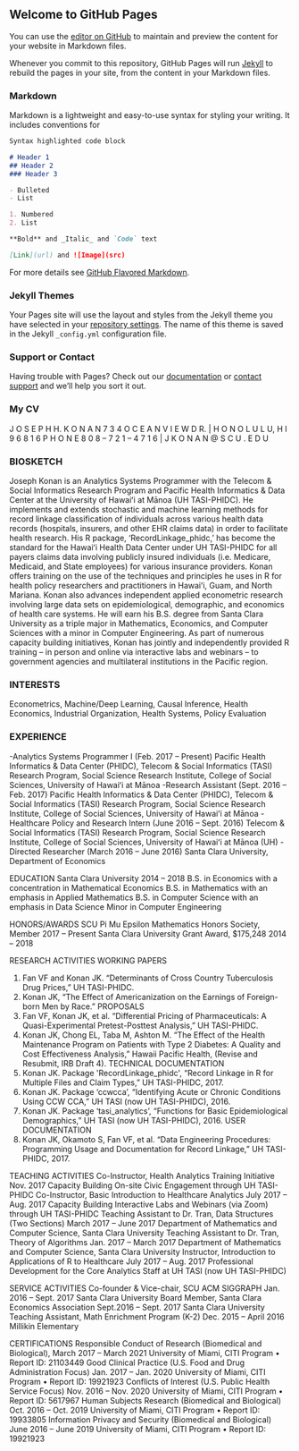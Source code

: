 ## Welcome to GitHub Pages

You can use the [editor on GitHub](https://github.com/jkonan/jkonan.github.io/edit/master/README.md) to maintain and preview the content for your website in Markdown files.

Whenever you commit to this repository, GitHub Pages will run [Jekyll](https://jekyllrb.com/) to rebuild the pages in your site, from the content in your Markdown files.

### Markdown

Markdown is a lightweight and easy-to-use syntax for styling your writing. It includes conventions for

```markdown
Syntax highlighted code block

# Header 1
## Header 2
### Header 3

- Bulleted
- List

1. Numbered
2. List

**Bold** and _Italic_ and `Code` text

[Link](url) and ![Image](src)
```

For more details see [GitHub Flavored Markdown](https://guides.github.com/features/mastering-markdown/).

### Jekyll Themes

Your Pages site will use the layout and styles from the Jekyll theme you have selected in your [repository settings](https://github.com/jkonan/jkonan.github.io/settings). The name of this theme is saved in the Jekyll `_config.yml` configuration file.

### Support or Contact

Having trouble with Pages? Check out our [documentation](https://help.github.com/categories/github-pages-basics/) or [contact support](https://github.com/contact) and we’ll help you sort it out.

### My CV

J O S E P H   H.   K O N A N
7 3 4   O C E A N  V I E W  D R.   |    H O N O L U L U,   H  I    9 6 8 1 6
P H O N E  8 0 8 – 7 2 1 – 4 7 1 6   |   J K O N A N @ S C U . E D U 

### BIOSKETCH
Joseph Konan is an Analytics Systems Programmer with the Telecom & Social Informatics Research Program and Pacific Health Informatics & Data Center at the University of Hawaiʻi at Mānoa (UH TASI-PHIDC).  He implements and extends stochastic and machine learning methods for record linkage classification of individuals across various health data records (hospitals, insurers, and other EHR claims data) in order to facilitate health research.  His R package, ‘RecordLinkage_phidc,’ has become the standard for the Hawaiʻi Health Data Center under UH TASI-PHIDC for all payers claims data involving publicly insured individuals (i.e. Medicare, Medicaid, and State employees) for various insurance providers. Konan offers training on the use of the techniques and principles he uses in R for health policy researchers and practitioners in Hawaiʻi, Guam, and North Mariana.  Konan also advances independent applied econometric research involving large data sets on epidemiological, demographic, and economics of health care systems.  He will earn his B.S. degree from Santa Clara University as a triple major in Mathematics, Economics, and Computer Sciences with a minor in Computer Engineering. As part of numerous capacity building initiatives, Konan has jointly and independently provided R training – in person and online via interactive labs and webinars – to government agencies and multilateral institutions in the Pacific region.  

### INTERESTS
Econometrics, Machine/Deep Learning, Causal Inference, Health Economics, Industrial Organization, Health Systems, Policy Evaluation

### EXPERIENCE
-Analytics Systems Programmer I	(Feb. 2017 – Present)
Pacific Health Informatics & Data Center (PHIDC), Telecom & Social Informatics (TASI) Research 
Program, Social Science Research Institute, College of Social Sciences, University of Hawaiʻi at Mānoa 
-Research Assistant	(Sept. 2016 – Feb. 2017)
Pacific Health Informatics & Data Center (PHIDC), Telecom & Social Informatics (TASI) Research 
Program, Social Science Research Institute, College of Social Sciences, University of Hawaiʻi at Mānoa
-Healthcare Policy and Research Intern	(June 2016 – Sept. 2016)
Telecom & Social Informatics (TASI) Research Program, Social Science Research Institute, College of 
Social Sciences, University of Hawaiʻi at Mānoa (UH)
-Directed Researcher (March 2016 – June 2016)
Santa Clara University, Department of Economics

EDUCATION
Santa Clara University 								                    2014 – 2018
B.S. in Economics with a concentration in Mathematical Economics
B.S. in Mathematics with an emphasis in Applied Mathematics
B.S. in Computer Science with an emphasis in Data Science
Minor in Computer Engineering

HONORS/AWARDS
SCU Pi Mu Epsilon Mathematics Honors Society, Member		     		               2017 – Present 
Santa Clara University Grant Award, $175,248						       2014 – 2018


RESEARCH ACTIVITIES
WORKING PAPERS
1.	Fan VF and Konan JK. “Determinants of Cross Country Tuberculosis Drug Prices,” UH TASI-PHIDC.
2.	Konan JK, “The Effect of Americanization on the Earnings of Foreign-born Men by Race.”
PROPOSALS
3.	Fan VF, Konan JK, et al. “Differential Pricing of Pharmaceuticals: A Quasi-Experimental Pretest-Posttest Analysis,” UH TASI-PHIDC.
4.	Konan JK, Chong EL, Taba M, Ashton M. “The Effect of the Health Maintenance Program on Patients with Type 2 Diabetes: A Quality and Cost Effectiveness Analysis,” Hawaii Pacific Health, (Revise and Resubmit, IRB Draft 4).
TECHNICAL DOCUMENTATION
5.	Konan JK. Package 'RecordLinkage_phidc', “Record Linkage in R for Multiple Files and Claim Types,” UH TASI-PHIDC, 2017.
6.	Konan JK. Package ‘ccwcca’, “Identifying Acute or Chronic Conditions Using CCW CCA,” UH TASI (now UH TASI-PHIDC), 2016.
7.	Konan JK. Package ‘tasi_analytics’, “Functions for Basic Epidemiological Demographics,” UH TASI (now UH TASI-PHIDC), 2016.
USER DOCUMENTATION
8.	Konan JK, Okamoto S, Fan VF, et al. “Data Engineering Procedures: Programming Usage and Documentation for Record Linkage,” UH TASI-PHIDC, 2017.

TEACHING ACTIVITIES
Co-Instructor, Health Analytics Training Initiative				                      Nov. 2017
Capacity Building On-site Civic Engagement through UH TASI-PHIDC
Co-Instructor, Basic Introduction to Healthcare Analytics		            	    July 2017 – Aug. 2017
Capacity Building Interactive Labs and Webinars (via Zoom) through UH TASI-PHIDC
Teaching Assistant to Dr. Tran, Data Structures (Two Sections)	             March 2017 – June 2017
Department of Mathematics and Computer Science, Santa Clara University
Teaching Assistant to Dr. Tran, Theory of Algorithms	      	       	              Jan. 2017 – March 2017
Department of Mathematics and Computer Science, Santa Clara University
Instructor, Introduction to Applications of R to Healthcare		            	    July 2017 – Aug. 2017
Professional Development for the Core Analytics Staff at UH TASI (now UH TASI-PHIDC)

SERVICE ACTIVITIES
Co-founder & Vice-chair, SCU ACM SIGGRAPH		             	                Jan. 2016 – Sept. 2017
Santa Clara University
Board Member, Santa Clara Economics Association		          		  Sept.2016 – Sept. 2017
Santa Clara University
Teaching Assistant, Math Enrichment Program (K-2)		      	               Dec. 2015 – April 2016
Millikin Elementary

CERTIFICATIONS
Responsible Conduct of Research (Biomedical and Biological), 	         March 2017 – March 2021
University of Miami, CITI Program • Report ID: 21103449
Good Clinical Practice (U.S. Food and Drug Administration Focus)	    	    Jan. 2017 – Jan. 2020
University of Miami, CITI Program • Report ID: 19921923
Conflicts of Interest (U.S. Public Health Service Focus)	          		 Nov. 2016 – Nov. 2020
University of Miami, CITI Program • Report ID: 5617967
Human Subjects Research (Biomedical and Biological)		     	   Oct. 2016 – Oct. 2019
University of Miami, CITI Program • Report ID: 19933805
Information Privacy and Security (Biomedical and Biological)		               June 2016 – June 2019
University of Miami, CITI Program • Report ID: 19921923

